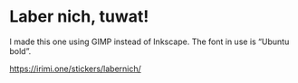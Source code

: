 # Laber nich, tuwat!

I made this one using GIMP instead of Inkscape. The font in use is “Ubuntu bold”.

https://irimi.one/stickers/labernich/
